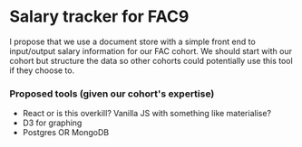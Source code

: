 # Salary tracker for FAC9

I propose that we use a document store with a simple front end to input/output salary information for our FAC cohort. We should start with our cohort but structure the data so other cohorts could potentially use this tool if they choose to.

### Proposed tools (given our cohort's expertise)
- React or is this overkill? Vanilla JS with something like materialise?
- D3 for graphing
- Postgres OR MongoDB
